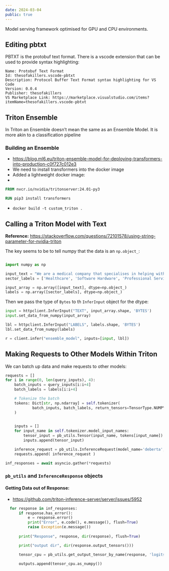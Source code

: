 ```yaml
---
date: 2024-03-04
public: true
---
```


Model serving framework optimised for GPU and CPU environments.

## Editing pbtxt

PBTXT is the protobuf text format. There is a vscode extension that can be used to provide syntax highlighting:

```
Name: Protobuf Text Format
Id: thesofakillers.vscode-pbtxt
Description: Protocol Buffer Text Format syntax highlighting for VS Code
Version: 0.0.4
Publisher: thesofakillers
VS Marketplace Link: https://marketplace.visualstudio.com/items?itemName=thesofakillers.vscode-pbtxt
```

## Triton Ensemble

In Triton an Ensemble doesn’t mean the same as an Ensemble Model. It is more akin to a classification pipeline

### Building an Ensemble

- https://blog.ml6.eu/triton-ensemble-model-for-deploying-transformers-into-production-c0f727c012e3
- We need to install transformers into the docker image
- Added a lightweight docker image:
- 
```dockerfile
FROM nvcr.io/nvidia/tritonserver:24.01-py3

RUN pip3 install transformers
```

- `docker build -t custom_triton .`

## Calling a Triton Model with Text

**Reference:** https://stackoverflow.com/questions/72101578/using-string-parameter-for-nvidia-triton

The key seems to be to tell numpy that the data is an `np.object_`:
```python

import numpy as np

input_text = "We are a medical company that specialises in helping with prosthetic legs"
sector_labels = ['Healthcare', 'Software Hardware', 'Professional Services', 'Industry and Manufacturing']

input_array = np.array([input_text], dtype=np.object_)
labels = np.array([sector_labels], dtype=np.object_)

```

Then we pass the type of `Bytes` to th `InferInput` object for the dtype:

```python
input = httpclient.InferInput("TEXT", input_array.shape, 'BYTES')
input.set_data_from_numpy(input_array)

lbl = httpclient.InferInput("LABELS", labels.shape, 'BYTES')
lbl.set_data_from_numpy(labels)

r = client.infer("ensemble_model", inputs=[input, lbl])
```

## Making Requests to Other Models Within Triton

We can batch up data and make requests to other models:

```python
requests = []
for i in range(0, len(query_inputs), 4):
    batch_inputs = query_inputs[i:i+4]
    batch_labels = labels[i:i+4]

    # Tokenize the batch
    tokens: Dict[str, np.ndarray] = self.tokenizer(
            batch_inputs, batch_labels, return_tensors=TensorType.NUMPY, padding=True
    )   

    
    inputs = []
    for input_name in self.tokenizer.model_input_names:
        tensor_input = pb_utils.Tensor(input_name, tokens[input_name])
        inputs.append(tensor_input)

    inference_request = pb_utils.InferenceRequest(model_name='deberta', correlation_id=i, inputs=inputs, requested_output_names=['logits']).async_exec()
    requests.append( inference_request )

inf_responses = await asyncio.gather(*requests)
```


### `pb_utils` and `InferenceResponse` objects

#### Getting Data out of Response:
- https://github.com/triton-inference-server/server/issues/5952
```python
  for response in inf_responses:
      if response.has_error():
          e = response.error()
          print("Error", e.code(), e.message(), flush=True)
          raise Exception(e.message())
          
      print("Response", response, dir(response), flush=True)

      print("output dir", dir(response.output_tensors()))

      tensor_cpu = pb_utils.get_output_tensor_by_name(response, 'logits')
  
      outputs.append(tensor_cpu.as_numpy())
```


